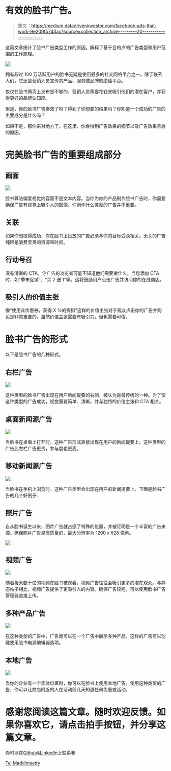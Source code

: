 # 有效的脸书广告。

> 原文：<https://medium.datadriveninvestor.com/facebook-ads-that-work-9e209fb743ac?source=collection_archive---------20----------------------->

这篇文章统计了脸书广告类型工作的原因。解释了基于目的点的广告类型和用户范围的工作原理。

![](img/9cbda4d1c9d67e31e9bcd8e41d4531ad.png)

拥有超过 100 万活跃用户的脸书无疑是使用最多的社交网络平台之一。除了联系人们，它还是营销人员宣传其产品、服务或品牌的绝佳平台。

仅仅在脸书网页上发布是不够的，营销人员需要花钱来吸引他们的潜在客户，并获得更好的品牌认知度。

但是，你的脸书广告奏效了吗？得到了你想要的结果吗？你知道一个成功的广告的主要成分是什么吗？

如果不是，那你来对地方了。在这里，你会得到广告效果的细节以及广告效果背后的原因。

# 完美脸书广告的重要组成部分

## 画面

![](img/ba5f68bfddcf52696c9c093c2a85f7a8.png)

脸书算法偏爱视觉内容而不是文本内容。当你为你的产品制作脸书广告时，你需要确保广告有视觉上吸引人的图像。你创作什么类型的广告并不重要。

## 关联

如果你想取得成功，你在脸书上投放的广告必须与你的目标受众相关。无关的广告纯粹是浪费宝贵的资源和时间。

## 行动号召

没有清晰的 CTA，你广告的浏览者可能不知道他们需要做什么。当您添加 CTA 时，如“季末促销”、“买 2 送 1”等。这将鼓励用户点击广告并访问你的在线商店。

## 吸引人的价值主张

像“使用此优惠券，获得 X %的折扣”这样的价值主张对于观众点击你的广告并购买是非常重要的。虽然价值主张需要有吸引力，但也需要可信。

# 脸书广告的形式

以下是脸书广告的几种形式。

## 右栏广告

![](img/273b8048667c1b4a5e7950bc15ebe39d.png)

这种类型的脸书广告出现在用户新闻提要的右侧，被认为是最传统的一种。为了使这种类型的广告成功，视觉需要简单、清晰，并与独特的价值主张和 CTA 相关。

## 桌面新闻源广告

![](img/b88c2254c35a7783794bfe68c3ad86db.png)

当脸书在桌面上打开时，这种广告形式直接出现在用户的新闻提要上。这种类型的广告比右栏广告更贵，参与度也更高。

## 移动新闻源广告

![](img/9a85bf86e004d9be57c1727b810068fa.png)

当脸书在手机上浏览时，这种广告类型会出现在用户的新闻提要上。下面是脸书广告的几个好例子:

## 照片广告

自从脸书诞生以来，图片广告就占据了特殊的位置，并被证明是一个丰富的广告来源。确保照片广告是高质量的，最大分辨率为 1200 x 628 像素。

![](img/7eb641ce48307f892d72cb6ceeb5402b.png)

## 视频广告

![](img/68ea70237cd6cdbaebaea65d67d19791.png)

随着每天数十亿的视频在脸书被观看，视频广告往往会吸引更多的潜在观众。与静态帖子相比，视频广告提供了更吸引人的内容。确保广告较短，可以使用脸书广告管理器直接上传。

## 多种产品广告

![](img/7eb641ce48307f892d72cb6ceeb5402b.png)

在这种类型的广告中，广告商可以在一个广告中展示多种产品。这样的广告可以创建使用脸书电源编辑器选项。

## 本地广告

![](img/e7b57ffded11e88235bce45c59f74810.png)

当你的企业有一个实体位置时，你可以在脸书上使用本地广告。使用这种类型的广告，你可以让商店附近的人在活动前几天知道任何优惠或活动。

# 感谢您阅读这篇文章。随时欢迎反馈。如果你喜欢它，请点击拍手按钮，并分享这篇文章。

你可以在[Github](https://github.com/tejamaddimsetty)&[LinkedIn](http://www.linkedin.com/in/tejmaddimsetty)上联系我

[Tej Maddimsetty](https://medium.com/@tejmaddimsetty)
